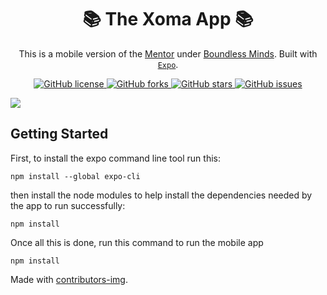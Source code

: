 <h1 align="center">📚 The Xoma App 📚</h1>
<p align="center">This is a mobile version of the <a href="https://thementoronline.org/">Mentor</a> under <a href="https://boundless-minds.org/">Boundless Minds</a>. Built with <a href="https://docs.expo.dev/"><code>Expo</code></a>.
</p>

<p align="center"> 
  <a href="https://github.com/Boundless-App/theMentor-App" title="License">
    <img alt="GitHub license" src="https://img.shields.io/github/license/Boundless-App/theMentor-App?label=License&logo=Github&style=flat-square" alt="The Xoma App License">
  </a>
  
  <a href="https://github.com/Boundless-App/theMentor-App/network" title="Forks">
    <img alt="GitHub forks" src="https://img.shields.io/github/forks/Boundless-App/theMentor-App?label=Forks&logo=Github&style=flat-square" alt="The Xoma App Forks">
  </a>
  
  <a href="https://github.com/Boundless-App/XomaMobile/stargazers" title="Stars">
    <img alt="GitHub stars" src="https://img.shields.io/github/stars/Boundless-App/theMentor-App?label=Stars&logo=Github&style=flat-square" alt="The Xoma App Stars">
  </a>  
  
  <a href="https://github.com/Boundless-App/theMentor-App/issues" title="Issues">
    <img alt="GitHub issues" src="https://img.shields.io/github/issues/Boundless-App/theMentor-App?label=Issues&logo=Github&style=flat-square" alt="The Xoma App Issues">
  </a>
  
</p>
<a href = "https://github.com/Your_GitHub_Username/Your_Repository_Name/graphs/contributors">
<img src = "https://contrib.rocks/image?repo = GitHub_username/repository_name"/>
</a>

<h2 id="getting-started">Getting Started</h2>

<p>First, to install the expo command line tool run this:</p>
<pre><code class="lang-bash"><span class="hljs-built_in">npm</span> install --<span class="hljs-built_in">global</span> expo-cli
</code></pre>

<p>then install the node modules to help install the dependencies needed by the app to run successfully:</p>
<pre><code class="lang-bash">npm <span class="hljs-keyword">install</span>
</code></pre>

<p>Once all this is done, run this command to run the mobile app</p>
<pre><code class="lang-bash">npm <span class="hljs-keyword">install</span>
</code></pre>

<p>Made with <a href="https://contrib.rocks">contributors-img</a>.</p>
